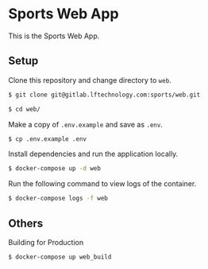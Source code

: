 # Sports Web App

This is the Sports Web App.

## Setup

Clone this repository and change directory to `web`.

```bash
$ git clone git@gitlab.lftechnology.com:sports/web.git

$ cd web/
```

Make a copy of `.env.example` and save as `.env`.

```bash
$ cp .env.example .env
```

Install dependencies and run the application locally.

```bash
$ docker-compose up -d web
```

Run the following command to view logs of the container.

```bash
$ docker-compose logs -f web
```

## Others

Building for Production

```bash
$ docker-compose up web_build
```
